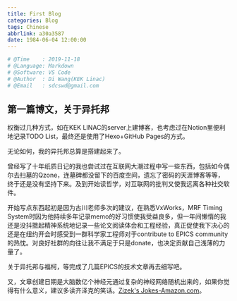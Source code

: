 ```yaml
---
title: First Blog
categories: Blog
tags: Chinese
abbrlink: a30a3587
date: 1984-06-04 12:00:00
---
```


```python
# @Time    : 2019-11-18
# @Language: Markdown
# @Software: VS Code
# @Author  : Di Wang(KEK Linac)
# @Email   : sdcswd@gmail.com
```
## 第一篇博文，关于异托邦


权衡过几种方式，如在KEK LINAC的server上建博客，也考虑过在Notion里便利地记录TODO List，最终还是使用了Hexo+GitHub Pages的方式。

无论如何，我的异托邦总算是搭建起来了。
<!-- more -->
曾经写了十年纸质日记的我也尝试过在互联网大潮过程中写一些东西，包括如今偶尔去扫墓的Qzone，连墓碑都没留下的百度空间，遗忘了密码的天涯博客等等，终于还是没有坚持下来。及到开始读哲学，对互联网的批判又使我远离各种社交软件。

开始写点东西起初是因为古川老师多次的建议，在熟悉VxWorks，MRF Timing System时因为他持续多年记录memo的好习惯使我受益良多，但一年间懒惰的我还是没抖擞起精神系统地记录一些论文阅读体会和工程经验，真正促使我下决心的还是在纽约开会时感受到一群科学家工程师对于contribute to EPICS community的热忱。对良好社群的向往让我不满足于只是donate，也决定贡献自己浅薄的力量了。

关于异托邦与福柯，等完成了几篇EPICS的技术文章再去细写吧。

又，文章创建日期是大脑数亿个神经元通过复杂的神经网络随机出来的，如果你觉得有什么意义，建议多读齐泽克的笑话。[Zizek's Jokes-Amazon.com](https://www.amazon.com/Zizeks-Jokes-about-Hegel-Negation/dp/0262026716)。